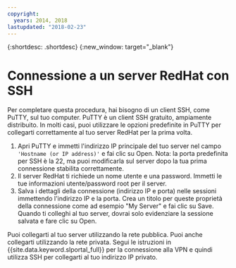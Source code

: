 ```yaml
---
copyright:
  years: 2014, 2018
lastupdated: "2018-02-23"
---
```


{:shortdesc: .shortdesc}
{:new_window: target="_blank"}

# Connessione a un server RedHat con SSH

Per completare questa procedura, hai bisogno di un client SSH, come PuTTY, sul tuo computer. PuTTY è un client SSH gratuito, ampiamente distribuito.
In molti casi, puoi utilizzare le opzioni predefinite in PuTTY per collegarti correttamente al tuo server RedHat per la prima volta.

1. Apri PuTTY e immetti l'indirizzo IP principale del tuo server nel campo `'Hostname (or IP address)'` e fai clic su Open.
  Nota: la porta predefinita per SSH è la 22, ma puoi modificarla sul server dopo la tua prima connessione stabilita correttamente.
2. Il server RedHat ti richiede un nome utente e una password. Immetti le tue informazioni utente/password root per il server.
3. Salva i dettagli della connessione (indirizzo IP e porta) nelle sessioni immettendo l'indirizzo IP e la porta. Crea un titolo per queste proprietà della connessione come ad esempio "My Server" e fai clic su Save.
  Quando ti colleghi al tuo server, dovrai solo evidenziare la sessione salvata e fare clic su Open. 

Puoi collegarti al tuo server utilizzando la rete pubblica.
Puoi anche collegarti utilizzando la rete privata. Segui le istruzioni in {{site.data.keyword.slportal_full}} per la connessione alla VPN e quindi utilizza SSH per collegarti al tuo indirizzo IP privato.
